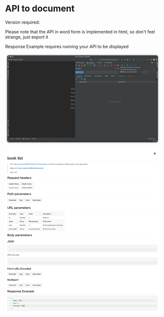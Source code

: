# API to document

Version required: <Badge text="2022.1.5+" />

Please note that the API in word form is implemented in html, so don't feel strange, just export it

Response Example requires running your API to be displayed

![shareDocButton](/img/shareApi_en.png)

![apiDocExample](/img/apiDocExample.png)
